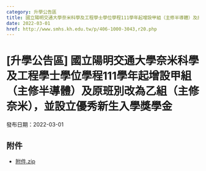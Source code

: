 ```yaml
---
category: 升學公告區
title: 國立陽明交通大學奈米科學及工程學士學位學程111學年起增設甲組（主修半導體）及原班別改為乙組（主修奈米），並設立優秀新生入學獎學金
date: 2022-03-01
href: http://www.smhs.kh.edu.tw/p/406-1000-3043,r20.php
---
```


# [升學公告區] 國立陽明交通大學奈米科學及工程學士學位學程111學年起增設甲組（主修半導體）及原班別改為乙組（主修奈米），並設立優秀新生入學獎學金

發布日期：2022-03-01



## 附件

- [附件.zip](https://www.smhs.kh.edu.tw/app/index.php?Action=downloadfile&file=WVhSMFlXTm9Mek0yTDNCMFlWOHlOemsyWHpNMk5qQXpOekZmTWpJMk56Z3VlbWx3&fname=DGGGROTSYWQO41XX50LKSWHGRK30OOLKDGUWTSKK4125MLVWKPROVTPOUSSSPKPO)
